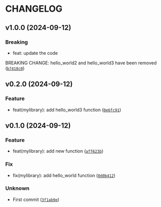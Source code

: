 # CHANGELOG

## v1.0.0 (2024-09-12)

### Breaking

* feat: update the code

BREAKING CHANGE: hello_world2 and hello_world3 have been removed ([`b7418c0`](https://github.com/Rosalie-code/mylibrary/commit/b7418c075875a16b0de11b325599e21ddc5b5644))

## v0.2.0 (2024-09-12)

### Feature

* feat(mylibrary): add hello_world3 function ([`0e6fc91`](https://github.com/Rosalie-code/mylibrary/commit/0e6fc91c5d9c8aabd68827439a5cacfaf5fab654))

## v0.1.0 (2024-09-12)

### Feature

* feat(mylibrary): add new function ([`aff623b`](https://github.com/Rosalie-code/mylibrary/commit/aff623b1b4f9d81215317641d490471e680681af))

### Fix

* fix(mylibrary): add hello_world function ([`0d0b412`](https://github.com/Rosalie-code/mylibrary/commit/0d0b412573a89e8a27eb74f00e664012712a0e10))

### Unknown

* First commit ([`3f1ab9e`](https://github.com/Rosalie-code/mylibrary/commit/3f1ab9e3071594959c4431e8902bb7f7218bb668))
